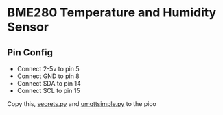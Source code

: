 # BME280 Temperature and Humidity Sensor

## Pin Config
* Connect 2-5v to pin 5
* Connect GND to pin 8
* Connect SDA to pin 14
* Connect SCL to pin 15

Copy this, [secrets.py](/secrets.py) and [umqttsimple.py](/mqtt/umqttsimple.py) to the pico
